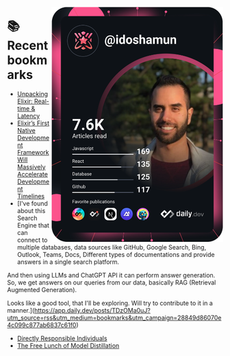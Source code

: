 <a href="https://app.daily.dev/idoshamun"><img src="https://raw.githubusercontent.com/idoshamun/idoshamun/devcard/devcard.svg" align='right' width="400" alt="Ido Shamun's Dev Card"/></a>

# 📚 Recent bookmarks
<!-- BOOKMARKS:START -->
- [Unpacking Elixir: Real-time &amp; Latency](https://app.daily.dev/posts/XZ1DRyUrp?utm_source=rss&utm_medium=bookmarks&utm_campaign=28849d86070e4c099c877ab6837c61f0)
- [Elixir’s First Native Development Framework Will Massively Accelerate Development Timelines](https://app.daily.dev/posts/9YlRD1Bn6?utm_source=rss&utm_medium=bookmarks&utm_campaign=28849d86070e4c099c877ab6837c61f0)
- [I&#39;ve found about this Search Engine that can connect to multiple databases, data sources like GitHub, Google Search, Bing, Outlook, Teams, Docs, Different types of documentations and provide answers in a single search platform. 

And then using LLMs and ChatGPT API it can perform answer generation. So, we get answers on our queries from our data, basically RAG &lpar;Retrieval Augmented Generation&rpar;. 

Looks like a good tool, that I&#39;ll be exploring. Will try to contribute to it in a manner.](https://app.daily.dev/posts/TDzOMa0uJ?utm_source=rss&utm_medium=bookmarks&utm_campaign=28849d86070e4c099c877ab6837c61f0)
- [Directly Responsible Individuals](https://app.daily.dev/posts/s4jGvb6oF?utm_source=rss&utm_medium=bookmarks&utm_campaign=28849d86070e4c099c877ab6837c61f0)
- [The Free Lunch of Model Distillation](https://app.daily.dev/posts/D70Ivmemr?utm_source=rss&utm_medium=bookmarks&utm_campaign=28849d86070e4c099c877ab6837c61f0)
<!-- BOOKMARKS:END -->
